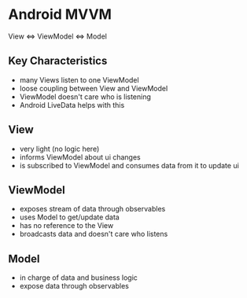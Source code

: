 # Android MVVM

View <=> ViewModel <=> Model

## Key Characteristics

- many Views listen to one ViewModel
- loose coupling between View and ViewModel
- ViewModel doesn't care who is listening
- Android LiveData helps with this

## View

- very light (no logic here)
- informs ViewModel about ui changes
- is subscribed to ViewModel and consumes data from it to update ui

## ViewModel

- exposes stream of data through observables
- uses Model to get/update data
- has no reference to the View
- broadcasts data and doesn't care who listens

## Model

- in charge of data and business logic
- expose data through observables